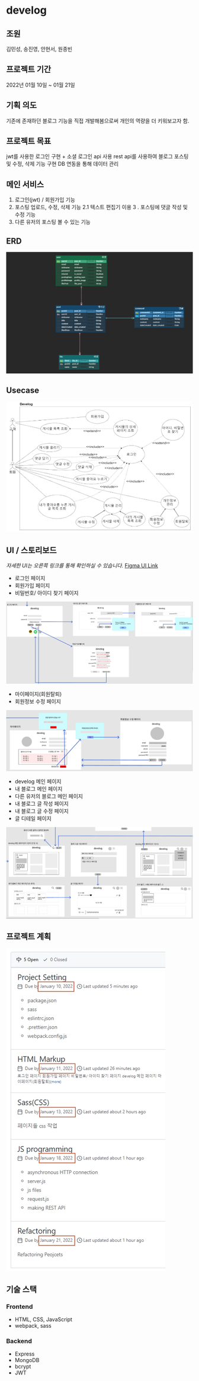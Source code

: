 # develog

## 조원

김민성, 송진영, 안현서, 원종빈

## 프로젝트 기간

2022년 01월 10일 ~ 01월 21일

## 기획 의도

기존에 존재하던 블로그 기능을 직접 개발해봄으로써 개인의 역량을 더 키워보고자 함.

## 프로젝트 목표

jwt를 사용한 로그인 구현 + 소셜 로그인 api 사용
rest api를 사용하여 블로그 포스팅 및 수정, 삭제 기능 구현
DB 연동을 통해 데이터 관리

## 메인 서비스

1. 로그인(jwt) / 회원가입 기능
2. 포스팅 업로드, 수정, 삭제 기능
   2.1 텍스트 편집기 이용
   3 . 포스팅에 댓글 작성 및 수정 기능
3. 다른 유저의 포스팅 볼 수 있는 기능

## ERD

![](plan/erd.jpg)

## Usecase

![](plan/usecase.jpg)

## UI / 스토리보드

_자세한 UI는 오른쪽 링크를 통해 확인하실 수 있습니다._
[Figma UI Link](https://www.figma.com/file/EtaoLOngEQHhQa84e2qY3n/Untitled)

- 로그인 페이지
- 회원가입 페이지
- 비밀번호/ 아이디 찾기 페이지

![](plan/login.jpg)

- 마이페이지(회원탈퇴)
- 회원정보 수정 페이지

![](plan/mypage.jpg)

- develog 메인 페이지
- 내 블로그 메인 페이지
- 다른 유저의 블로그 메인 페이지
- 내 블로그 글 작성 페이지
- 내 블로그 글 수정 페이지
- 글 디테일 페이지

![](plan/main.jpg)

## 프로젝트 계획

![](plan/mileston.jpg)

## 기술 스택

### Frontend

- HTML, CSS, JavaScript
- webpack, sass

### Backend

- Express
- MongoDB
- bcrypt
- JWT
